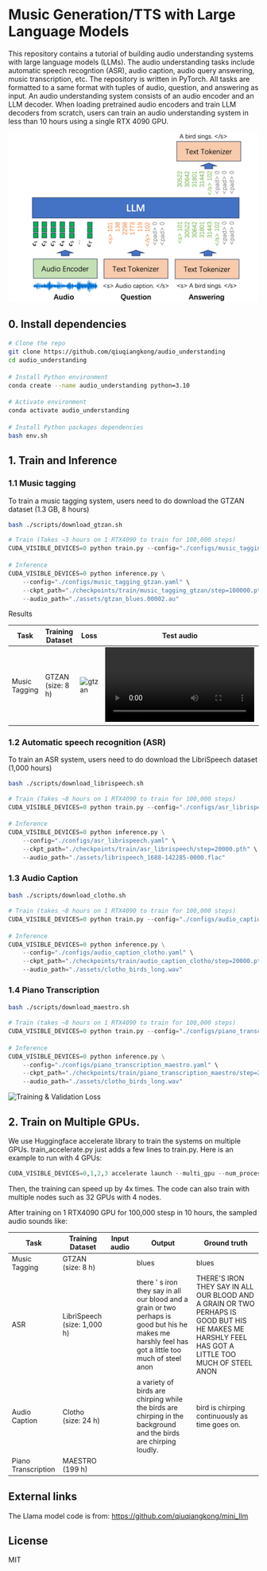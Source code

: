 # Music Generation/TTS with Large Language Models

This repository contains a tutorial of building audio understanding systems with large language models (LLMs). The audio understanding tasks include automatic speech recogntion (ASR), audio caption, audio query answering, music transcription, etc. The repository is written in PyTorch. All tasks are formatted to a same format with tuples of audio, question, and answering as input. An audio understanding system consists of an audio encoder and an LLM decoder. When loading pretrained audio encoders and train LLM decoders from scratch, users can train an audio understanding system in less than 10 hours using a single RTX 4090 GPU.

<img src="./assets/figs/framework.png" width="600">

## 0. Install dependencies

```bash
# Clone the repo
git clone https://github.com/qiuqiangkong/audio_understanding
cd audio_understanding

# Install Python environment
conda create --name audio_understanding python=3.10

# Activate environment
conda activate audio_understanding

# Install Python packages dependencies
bash env.sh
```

## 1. Train and Inference

### 1.1 Music tagging

To train a music tagging system, users need to do download the GTZAN dataset (1.3 GB, 8 hours)

```bash
bash ./scripts/download_gtzan.sh
```

```python
# Train (Takes ~3 hours on 1 RTX4090 to train for 100,000 steps)
CUDA_VISIBLE_DEVICES=0 python train.py --config="./configs/music_tagging_gtzan.yaml"

# Inference
CUDA_VISIBLE_DEVICES=0 python inference.py \
	--config="./configs/music_tagging_gtzan.yaml" \
	--ckpt_path="./checkpoints/train/music_tagging_gtzan/step=100000.pth" \
	--audio_path="./assets/gtzan_blues.00002.au"
```

Results

| Task                | Training Dataset            | Loss                                                                                       | Test audio                                                                      |Output   | Ground truth  |
|---------------------|-----------------------------|--------------------------------------------------------------------------------------------|---------------------------------------------------------------------------------|---------|---------------|
| Music Tagging       | GTZAN (size: 8 h)           | ![gtzan](https://github.com/user-attachments/assets/2966581f-c53b-4ab6-982d-1617531baeca)  | <video src=https://github.com/user-attachments/assets/56d24ec6-ad08-424b-8bd1-f400a9a8abe5> |blues    | blues         |





### 1.2 Automatic speech recognition (ASR)

To train an ASR system, users need to do download the LibriSpeech dataset (1,000 hours)

```bash
bash ./scripts/download_librispeech.sh
```

```python
# Train (Takes ~8 hours on 1 RTX4090 to train for 100,000 steps)
CUDA_VISIBLE_DEVICES=0 python train.py --config="./configs/asr_librispeech.yaml"

# Inference
CUDA_VISIBLE_DEVICES=0 python inference.py \
	--config="./configs/asr_librispeech.yaml" \
	--ckpt_path="./checkpoints/train/asr_librispeech/step=20000.pth" \
	--audio_path="./assets/librispeech_1688-142285-0000.flac"
```

### 1.3 Audio Caption
```bash
bash ./scripts/download_clotho.sh
```

```python
# Train (takes ~8 hours on 1 RTX4090 to train for 100,000 steps)
CUDA_VISIBLE_DEVICES=0 python train.py --config="./configs/audio_caption_clotho.yaml"

# Inference
CUDA_VISIBLE_DEVICES=0 python inference.py \
	--config="./configs/audio_caption_clotho.yaml" \
	--ckpt_path="./checkpoints/train/audio_caption_clotho/step=20000.pth" \
	--audio_path="./assets/clotho_birds_long.wav"
```

### 1.4 Piano Transcription
```bash
bash ./scripts/download_maestro.sh
```

```python
# Train (takes ~8 hours on 1 RTX4090 to train for 100,000 steps)
CUDA_VISIBLE_DEVICES=0 python train.py --config="./configs/piano_transcription_maestro.yaml"

# Inference
CUDA_VISIBLE_DEVICES=0 python inference.py \
	--config="./configs/piano_transcription_maestro.yaml" \
	--ckpt_path="./checkpoints/train/piano_transcription_maestro/step=20000.pth" \
	--audio_path="./assets/clotho_birds_long.wav"
```

![Training & Validation Loss](assets/result_loss.png)

## 2. Train on Multiple GPUs.

We use Huggingface accelerate library to train the systems on multiple GPUs. train_accelerate.py just adds a few lines to train.py. Here is an example to run with 4 GPUs:

```python
CUDA_VISIBLE_DEVICES=0,1,2,3 accelerate launch --multi_gpu --num_processes 4 train_accelerate.py --config="./configs/asr_librispeech.yaml"
```

Then, the training can speed up by 4x times. The code can also train with multiple nodes such as 32 GPUs with 4 nodes.

After training on 1 RTX4090 GPU for 100,000 stesp in 10 hours, the sampled audio sounds like:


| Task                | Training Dataset            | Input audio                                                              | Output                                                                                                                                               | Ground truth                                                                                                                                       |
|---------------------|-----------------------------|--------------------------------------------------------------------------|------------------------------------------------------------------------------------------------------------------------------------------------------| ---------------------------------------------------------------------------------------------------------------------------------------------------|
| Music Tagging       | GTZAN (size: 8 h)           |                                                                          | blues                                                                                                                                                | blues                                                                                                                                              |
| ASR                 | LibriSpeech (size: 1,000 h) |                                                                          | there ' s iron they say in all our blood and a grain or two perhaps is good but his he makes me harshly feel has got a little too much of steel anon | THERE'S IRON THEY SAY IN ALL OUR BLOOD AND A GRAIN OR TWO PERHAPS IS GOOD BUT HIS HE MAKES ME HARSHLY FEEL HAS GOT A LITTLE TOO MUCH OF STEEL ANON |
| Audio Caption       | Clotho (size: 24 h)         |                                                                          | a variety of birds are chirping while the birds are chirping in the background and the birds are chirping loudly.                                    | bird is chirping continuously as time goes on.                                                                                                     |
| Piano Transcription | MAESTRO (199 h)             |                                                                          | 


























## External links

The Llama model code is from: https://github.com/qiuqiangkong/mini_llm

## License

MIT
